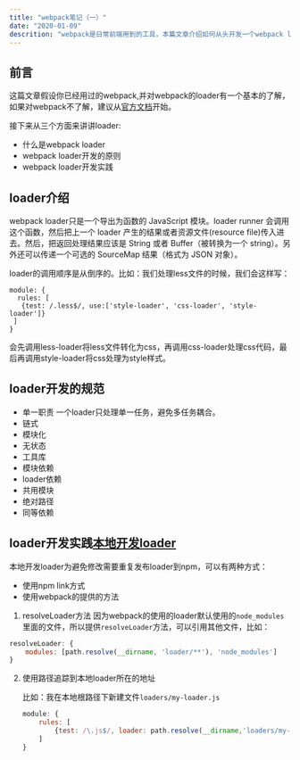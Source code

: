 ```yaml
---
title: "webpack笔记（一）"
date: "2020-01-09"
descrition: "webpack是日常前端用到的工具，本篇文章介绍如何从头开发一个webpack loader"
---
```

## 前言
这篇文章假设你已经用过的webpack,并对webpack的loader有一个基本的了解，如果对webpack不了解，建议从[官方文档](https://www.webpackjs.com/)开始。

接下来从三个方面来讲讲loader:
- 什么是webpack loader
- webpack loader开发的原则
- webpack loader开发实践

## loader介绍
webpack loader只是一个导出为函数的 JavaScript 模块。loader runner 会调用这个函数，然后把上一个 loader 产生的结果或者资源文件(resource file)传入进去。然后，把返回处理结果应该是 String 或者 Buffer（被转换为一个 string）。另外还可以传递一个可选的 SourceMap 结果（格式为 JSON 对象）。

loader的调用顺序是从倒序的。比如：我们处理less文件的时候，我们会这样写：
```javascrip
module: {
  rules: [
   {test: /.less$/, use:['style-loader', 'css-loader', 'style-loader']}
 ]
}
```
会先调用less-loader将less文件转化为css，再调用css-loader处理css代码，最后再调用style-loader将css处理为style样式。

## loader开发的规范
- 单一职责
  一个loader只处理单一任务，避免多任务耦合。
- 链式
- 模块化
- 无状态
- 工具库
- 模块依赖
- loader依赖
- 共用模块
-  绝对路径
- 同等依赖

## loader开发实践[本地开发loader](https://github.com/cuzvin/learn-webpack-loader)
本地开发loader为避免修改需要重复发布loader到npm，可以有两种方式：
- 使用npm link方式
- 使用webpack的提供的方法

1. resolveLoader方法
因为webpack的使用的loader默认使用的`node_modules`里面的文件，所以提供`resolveLoader`方法，可以引用其他文件，比如：
```javascript
resolveLoader: {
    modules: [path.resolve(__dirname, 'loader/**'), 'node_modules']
}
```
2. 使用路径追踪到本地loader所在的地址
   
   比如：我在本地根路径下新建文件`loaders/my-loader.js`
   ```javascript
   module: {
       rules: [
           {test: /\.js$/, loader: path.resolve(__dirname,'loaders/my-loader.js')}
       ]
   }
   ```